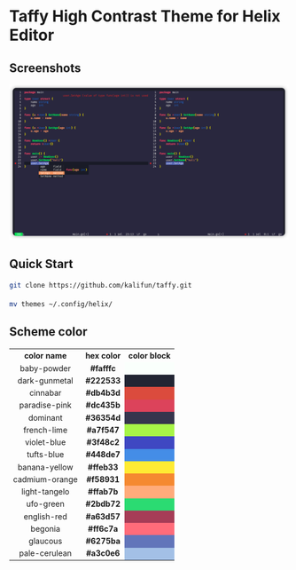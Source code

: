 # Taffy High Contrast Theme for Helix Editor

## Screenshots

![](images/code.png)

## Quick Start

```bash
git clone https://github.com/kalifun/taffy.git

mv themes ~/.config/helix/
```

## Scheme color

<table>
    <tbody align="center">
    <tr>
        <th>color name</th>
        <th>hex color</th>
        <th>color block</th>
    </tr>
    <tr>
        <td>baby-powder</td>
        <td><b>#fafffc</td>
        <td bgcolor="#fafffc" ></td>
    </tr>
    <tr>
        <td>dark-gunmetal</td>
        <td><b>#222533</td>
        <td bgcolor="#222533" ></td>
    </tr>
    <tr>
        <td>cinnabar</td>
        <td><b>#db4b3d</td>
        <td bgcolor="#db4b3d" ></td>
    </tr>
    <tr>
        <td>paradise-pink</td>
        <td><b>#dc435b</td>
        <td bgcolor="#dc435b" ></td>
    </tr>
    <tr>
        <td>dominant</td>
        <td><b>#36354d</td>
        <td bgcolor="#36354d" ></td>
    </tr>
    <tr>
        <td>french-lime</td>
        <td><b>#a7f547</td>
        <td bgcolor="#a7f547" ></td>
    </tr>
    <tr>
        <td>violet-blue</td>
        <td><b>#3f48c2</td>
        <td bgcolor="#3f48c2" ></td>
    </tr>
    <tr>
        <td>tufts-blue</td>
        <td><b>#448de7</td>
        <td bgcolor="#448de7" ></td>
    </tr>
    <tr>
        <td>banana-yellow</td>
        <td><b>#ffeb33</td>
        <td bgcolor="#ffeb33" ></td>
    </tr>
    <tr>
        <td>cadmium-orange</td>
        <td><b>#f58931</td>
        <td bgcolor="#f58931" ></td>
    </tr>
    <tr>
        <td>light-tangelo</td>
        <td><b>#ffab7b</td>
        <td bgcolor="#ffab7b" ></td>
    </tr>
    <tr>
        <td>ufo-green</td>
        <td><b>#2bdb72</td>
        <td bgcolor="#2bdb72" ></td>
    </tr>
    <tr>
        <td>english-red</td>
        <td><b>#a63d57</td>
        <td bgcolor="#a63d57" ></td>
    </tr>
    <tr>
        <td>begonia</td>
        <td><b>#ff6c7a</td>
        <td bgcolor="#ff6c7a" ></td>
    </tr>
    <tr>
        <td>glaucous</td>
        <td><b>#6275ba</td>
        <td bgcolor="#6275ba" ></td>
    </tr>
    <tr>
        <td>pale-cerulean</td>
        <td><b>#a3c0e6</td>
        <td bgcolor="#a3c0e6" ></td>
    </tr>
</table>
